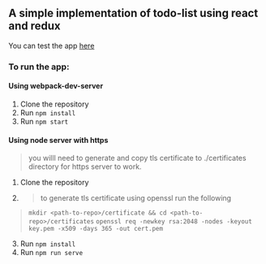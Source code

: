 ## A simple implementation of todo-list using react and redux
You can test the app [here](https://kaushiksarma.github.io/react-redux-todo/)

### To run the app:
#### Using webpack-dev-server
1. Clone the repository
2. Run `npm install`
3. Run `npm start`

#### Using node server with https
> you willl need to generate and copy tls certificate to ./certificates directory
> for https server to work.

1. Clone the repository
2. > to generate tls certificate using openssl run the following
> `mkdir <path-to-repo>/certificate && cd <path-to-repo>/certificates`
> `openssl req -newkey rsa:2048 -nodes -keyout key.pem -x509 -days 365 -out cert.pem` 
3. Run `npm install`
4. Run `npm run serve`